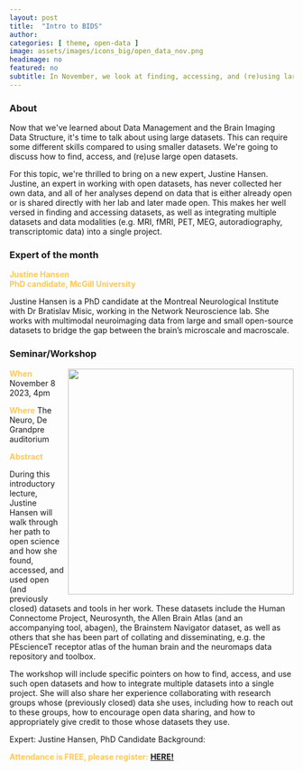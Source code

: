 ```yaml
---
layout: post
title:  "Intro to BIDS"
author: 
categories: [ theme, open-data ]
image: assets/images/icons_big/open_data_nov.png
headimage: no
featured: no
subtitle: In November, we look at finding, accessing, and (re)using large open datasets.
---
```

<style>
orange {
  color: rgba(254, 200, 89, 1);
  font-weight: bold;
}
</style>
<!-- ![](../assets/images/video_screenshots/click-to-see-video.png) -->

<!-- [![](../assets/images/video_screenshots/2023-10-05_osoh_ko_oct-video-screenshot.png)](https://www.youtube.com/watch?v=OHxnwzOKqHM&list=PL4IAzeXaocvx2rSfU1YCuTN3SmnOMqOz3&index=4) -->




### About
Now that we've learned about Data Management and the Brain Imaging Data Structure, it's time to talk about using large datasets. This can require some different skills compared to using smaller datasets. We're going to discuss how to find, access, and (re)use large open datasets. 

For this topic, we're thrilled to bring on a new expert, Justine Hansen. Justine, an expert in working with open datasets, has never collected her own data, and all of her analyses depend on data that is either already open or is shared directly with her lab and later made open. This makes her well versed in finding and accessing datasets, as well as integrating multiple datasets and data modalities (e.g. MRI, fMRI, PET, MEG, autoradiography, transcriptomic data) into a single project.

### Expert of the month
<orange>Justine Hansen <br>PhD candidate, McGill University</orange>

Justine Hansen is a PhD candidate at the Montreal Neurological Institute with Dr Bratislav Misic, working in the Network Neuroscience lab. She works with multimodal neuroimaging data from large and small open-source datasets to bridge the gap between the brain’s microscale and macroscale. 


### Seminar/Workshop
<img align="right" width="400" src="{{site.baseurl}}/assets/images/monthly_posters/2023-10-10_osoh_ko_nov-poster-portrait.png">
<orange>When</orange>
November 8 2023, 4pm

<orange>Where</orange>
The Neuro, De Grandpre auditorium

<orange>Abstract</orange>

During this introductory lecture, Justine Hansen will walk through her path to open science and how she found, accessed, and used open (and previously closed) datasets and tools in her work. These datasets include the Human Connectome Project, Neurosynth, the Allen Brain Atlas (and an accompanying tool, abagen), the Brainstem Navigator dataset, as well as others that she has been part of collating and disseminating, e.g. the PEscienceT receptor atlas of the human brain and the neuromaps data repository and toolbox. 

The workshop will include specific pointers on how to find, access, and use such open datasets and how to integrate multiple datasets into a single project. She will also share her experience collaborating with research groups whose (previously closed) data she uses, including how to reach out to these groups, how to encourage open data sharing, and how to appropriately give credit to those whose datasets they use. 

Expert: Justine Hansen, PhD Candidate Background: 


<orange>Attendance is FREE, please register:</orange> 
**[HERE!](https://forms.gle/tqN8n8X6XVCsPnXr6)**


